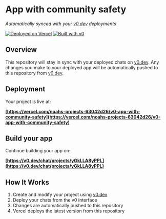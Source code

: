 # App with community safety

*Automatically synced with your [v0.dev](https://v0.dev) deployments*

[![Deployed on Vercel](https://img.shields.io/badge/Deployed%20on-Vercel-black?style=for-the-badge&logo=vercel)](https://vercel.com/noahs-projects-63042d26/v0-app-with-community-safety)
[![Built with v0](https://img.shields.io/badge/Built%20with-v0.dev-black?style=for-the-badge)](https://v0.dev/chat/projects/yGkLLA8yPPL)

## Overview

This repository will stay in sync with your deployed chats on [v0.dev](https://v0.dev).
Any changes you make to your deployed app will be automatically pushed to this repository from [v0.dev](https://v0.dev).

## Deployment

Your project is live at:

**[https://vercel.com/noahs-projects-63042d26/v0-app-with-community-safety](https://vercel.com/noahs-projects-63042d26/v0-app-with-community-safety)**

## Build your app

Continue building your app on:

**[https://v0.dev/chat/projects/yGkLLA8yPPL](https://v0.dev/chat/projects/yGkLLA8yPPL)**

## How It Works

1. Create and modify your project using [v0.dev](https://v0.dev)
2. Deploy your chats from the v0 interface
3. Changes are automatically pushed to this repository
4. Vercel deploys the latest version from this repository
